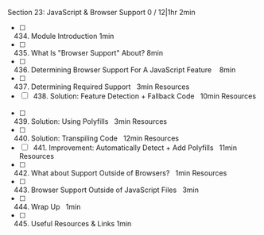 Section 23: JavaScript & Browser Support 0 / 12|1hr 2min
- [ ] 434. Module Introduction 1min
- [ ] 435. What Is "Browser Support" About? 8min
- [ ] 436. Determining Browser Support For A JavaScript Feature    8min 
- [ ] 437. Determining Required Support   3min Resources    
- [ ]   438. Solution: Feature Detection + Fallback Code   10min Resources    
- [ ] 439. Solution: Using Polyfills   3min Resources    
- [ ] 440. Solution: Transpiling Code   12min Resources    
- [ ]   441. Improvement: Automatically Detect + Add Polyfills   11min Resources    
- [ ] 442. What about Support Outside of Browsers?   1min Resources    
- [ ] 443. Browser Support Outside of JavaScript Files   3min 
- [ ] 444. Wrap Up   1min 
- [ ] 445. Useful Resources & Links 1min
